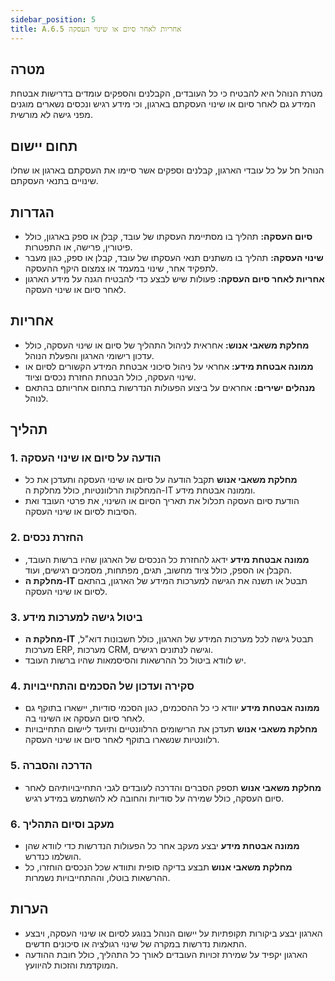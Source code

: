 ```yaml
---
sidebar_position: 5  
title: A.6.5 אחריות לאחר סיום או שינוי העסקה
---
```


## מטרה
מטרת הנוהל היא להבטיח כי כל העובדים, הקבלנים והספקים עומדים בדרישות אבטחת המידע גם לאחר סיום או שינוי העסקתם בארגון, וכי מידע רגיש ונכסים נשארים מוגנים מפני גישה לא מורשית.

## תחום יישום
הנוהל חל על כל עובדי הארגון, קבלנים וספקים אשר סיימו את העסקתם בארגון או שחלו שינויים בתנאי העסקתם.

## הגדרות
- **סיום העסקה:** תהליך בו מסתיימת העסקתו של עובד, קבלן או ספק בארגון, כולל פיטורין, פרישה, או התפטרות.
- **שינוי העסקה:** תהליך בו משתנים תנאי העסקתו של עובד, קבלן או ספק, כגון מעבר לתפקיד אחר, שינוי במעמד או צמצום היקף ההעסקה.
- **אחריות לאחר סיום העסקה:** פעולות שיש לבצע כדי להבטיח הגנה על מידע הארגון לאחר סיום או שינוי העסקה.

## אחריות
- **מחלקת משאבי אנוש:** אחראית לניהול התהליך של סיום או שינוי העסקה, כולל עדכון רישומי הארגון והפעלת הנוהל.
- **ממונה אבטחת מידע:** אחראי על ניהול סיכוני אבטחת המידע הקשורים לסיום או שינוי העסקה, כולל הבטחת החזרת נכסים וציוד.
- **מנהלים ישירים:** אחראים על ביצוע הפעולות הנדרשות בתחום אחריותם בהתאם לנוהל.

## תהליך

### 1. הודעה על סיום או שינוי העסקה
- **מחלקת משאבי אנוש** תקבל הודעה על סיום או שינוי העסקה ותעדכן את כל המחלקות הרלוונטיות, כולל מחלקת ה-IT וממונה אבטחת מידע.
- הודעת סיום העסקה תכלול את תאריך הסיום או השינוי, את פרטי העובד ואת הסיבות לסיום או שינוי העסקה.

### 2. החזרת נכסים
- **ממונה אבטחת מידע** ידאג להחזרת כל הנכסים של הארגון שהיו ברשות העובד, הקבלן או הספק, כולל ציוד מחשוב, תגים, מפתחות, מסמכים רגישים, ועוד.
- **מחלקת ה-IT** תבטל או תשנה את הגישה למערכות המידע של הארגון, בהתאם לסיום או שינוי העסקה.

### 3. ביטול גישה למערכות מידע
- **מחלקת ה-IT** תבטל גישה לכל מערכות המידע של הארגון, כולל חשבונות דוא"ל, מערכות ERP, מערכות CRM, וגישה לנתונים רגישים.
- יש לוודא ביטול כל ההרשאות והסיסמאות שהיו ברשות העובד.

### 4. סקירה ועדכון של הסכמים והתחייבויות
- **ממונה אבטחת מידע** יוודא כי כל ההסכמים, כגון הסכמי סודיות, יישארו בתוקף גם לאחר סיום העסקה או השינוי בה.
- **מחלקת משאבי אנוש** תעדכן את הרישומים הרלוונטיים ותיועד ליישום התחייבויות רלוונטיות שנשארו בתוקף לאחר סיום או שינוי העסקה.

### 5. הדרכה והסברה
- **מחלקת משאבי אנוש** תספק הסברים והדרכה לעובדים לגבי התחייבויותיהם לאחר סיום העסקה, כולל שמירה על סודיות והחובה לא להשתמש במידע רגיש.
  
### 6. מעקב וסיום התהליך
- **ממונה אבטחת מידע** יבצע מעקב אחר כל הפעולות הנדרשות כדי לוודא שהן הושלמו כנדרש.
- **מחלקת משאבי אנוש** תבצע בדיקה סופית ותוודא שכל הנכסים הוחזרו, כל ההרשאות בוטלו, וההתחייבויות נשמרות.

## הערות
- הארגון יבצע ביקורות תקופתיות על יישום הנוהל בנוגע לסיום או שינוי העסקה, ויבצע התאמות נדרשות במקרה של שינוי רגולציה או סיכונים חדשים.
- הארגון יקפיד על שמירת זכויות העובדים לאורך כל התהליך, כולל חובת ההודעה המוקדמת והזכות להיוועץ.